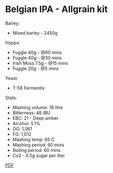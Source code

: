 # Belgian IPA - Allgrain kit

Barley: 
  - Mixed barley - 2450g

Hopps:
  - Fuggle 40g - @60 mins
  - Fuggle 40g - @30 mins
  - Irish Moss 7.5g - @15 mins
  - Fuggle 20g - @5 mins

Yeast:
  - T-58 Fermentis

Stats:
 - Mashing volume: 16 litre
 - Bitterness: 46 IBU
 - EBC: 21 - Deep amber
 - Alcohol: 5.1%
 - OG: 1,061
 - FG: 1,012
 - Mashing temp: 65 C
 - Mashing period: 60 mins
 - Boiling period: 60 mins
 - Co2 - 6.5g sugar per liter

[PDF](BelgianIPA.pdf)
